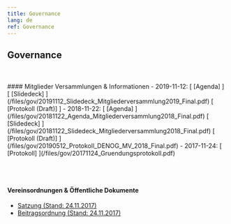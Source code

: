 ```yaml
---
title: Governance
lang: de
ref: Governance
---
```


## Governance
<br>
<br>
#### Mitglieder Versammlungen & Informationen
- 2019-11-12:  [ [Agenda] ] [ [Slidedeck] ](/files/gov/20191112_Slidedeck_Mitgliederversammlung2019_Final.pdf) [ [Protokoll (Draft)] ]
- 2018-11-22:  [ [Agenda] ](/files/gov/20181122_Agenda_Mitgliederversammlung2018_Final.pdf) [ [Slidedeck] ](/files/gov/20181122_Slidedeck_Mitgliederversammlung2018_Final.pdf) [ [Protokoll (Draft)] ](/files/gov/20190512_Protokoll_DENOG_MV_2018_Final.pdf)
- 2017-11-24:  [ [Protokoll] ](/files/gov/20171124_Gruendungsprotokoll.pdf)

<br><br>
#### Vereinsordnungen & Öffentliche Dokumente
- [Satzung (Stand: 24.11.2017) ](/files/verein/20171124-DENOG_Satzung.pdf)
- [Beitragsordnung (Stand: 24.11.2017) ](/files/verein/20171124-DENOG_Beitragsordnung.pdf)


<br><br>
<br><br>
